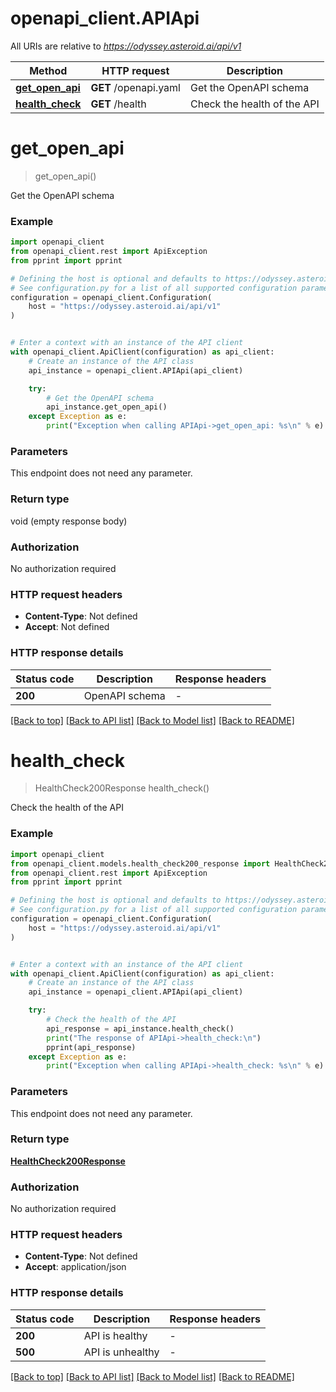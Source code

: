 # openapi_client.APIApi

All URIs are relative to *https://odyssey.asteroid.ai/api/v1*

Method | HTTP request | Description
------------- | ------------- | -------------
[**get_open_api**](APIApi.md#get_open_api) | **GET** /openapi.yaml | Get the OpenAPI schema
[**health_check**](APIApi.md#health_check) | **GET** /health | Check the health of the API


# **get_open_api**
> get_open_api()

Get the OpenAPI schema

### Example


```python
import openapi_client
from openapi_client.rest import ApiException
from pprint import pprint

# Defining the host is optional and defaults to https://odyssey.asteroid.ai/api/v1
# See configuration.py for a list of all supported configuration parameters.
configuration = openapi_client.Configuration(
    host = "https://odyssey.asteroid.ai/api/v1"
)


# Enter a context with an instance of the API client
with openapi_client.ApiClient(configuration) as api_client:
    # Create an instance of the API class
    api_instance = openapi_client.APIApi(api_client)

    try:
        # Get the OpenAPI schema
        api_instance.get_open_api()
    except Exception as e:
        print("Exception when calling APIApi->get_open_api: %s\n" % e)
```



### Parameters

This endpoint does not need any parameter.

### Return type

void (empty response body)

### Authorization

No authorization required

### HTTP request headers

 - **Content-Type**: Not defined
 - **Accept**: Not defined

### HTTP response details

| Status code | Description | Response headers |
|-------------|-------------|------------------|
**200** | OpenAPI schema |  -  |

[[Back to top]](#) [[Back to API list]](../README.md#documentation-for-api-endpoints) [[Back to Model list]](../README.md#documentation-for-models) [[Back to README]](../README.md)

# **health_check**
> HealthCheck200Response health_check()

Check the health of the API

### Example


```python
import openapi_client
from openapi_client.models.health_check200_response import HealthCheck200Response
from openapi_client.rest import ApiException
from pprint import pprint

# Defining the host is optional and defaults to https://odyssey.asteroid.ai/api/v1
# See configuration.py for a list of all supported configuration parameters.
configuration = openapi_client.Configuration(
    host = "https://odyssey.asteroid.ai/api/v1"
)


# Enter a context with an instance of the API client
with openapi_client.ApiClient(configuration) as api_client:
    # Create an instance of the API class
    api_instance = openapi_client.APIApi(api_client)

    try:
        # Check the health of the API
        api_response = api_instance.health_check()
        print("The response of APIApi->health_check:\n")
        pprint(api_response)
    except Exception as e:
        print("Exception when calling APIApi->health_check: %s\n" % e)
```



### Parameters

This endpoint does not need any parameter.

### Return type

[**HealthCheck200Response**](HealthCheck200Response.md)

### Authorization

No authorization required

### HTTP request headers

 - **Content-Type**: Not defined
 - **Accept**: application/json

### HTTP response details

| Status code | Description | Response headers |
|-------------|-------------|------------------|
**200** | API is healthy |  -  |
**500** | API is unhealthy |  -  |

[[Back to top]](#) [[Back to API list]](../README.md#documentation-for-api-endpoints) [[Back to Model list]](../README.md#documentation-for-models) [[Back to README]](../README.md)

